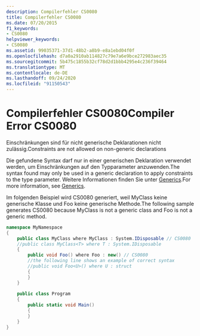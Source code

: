 ```yaml
---
description: Compilerfehler CS0080
title: Compilerfehler CS0080
ms.date: 07/20/2015
f1_keywords:
- CS0080
helpviewer_keywords:
- CS0080
ms.assetid: 99035371-37d1-48b2-a8b9-e8a1ebd04f0f
ms.openlocfilehash: d7a0a2910ab114827c79e7a6e9bce272983aec35
ms.sourcegitcommit: 5b475c1855b32cf78d2d1bbb4295e4c236f39464
ms.translationtype: MT
ms.contentlocale: de-DE
ms.lasthandoff: 09/24/2020
ms.locfileid: "91150543"
---
```

# <a name="compiler-error-cs0080"></a><span data-ttu-id="62767-103">Compilerfehler CS0080</span><span class="sxs-lookup"><span data-stu-id="62767-103">Compiler Error CS0080</span></span>

<span data-ttu-id="62767-104">Einschränkungen sind für nicht generische Deklarationen nicht zulässig.</span><span class="sxs-lookup"><span data-stu-id="62767-104">Constraints are not allowed on non-generic declarations</span></span>  
  
 <span data-ttu-id="62767-105">Die gefundene Syntax darf nur in einer generischen Deklaration verwendet werden, um Einschränkungen auf den Typparameter anzuwenden.</span><span class="sxs-lookup"><span data-stu-id="62767-105">The syntax found may only be used in a generic declaration to apply constraints to the type parameter.</span></span> <span data-ttu-id="62767-106">Weitere Informationen finden Sie unter [Generics](../programming-guide/generics/index.md).</span><span class="sxs-lookup"><span data-stu-id="62767-106">For more information, see [Generics](../programming-guide/generics/index.md).</span></span>  
  
 <span data-ttu-id="62767-107">Im folgenden Beispiel wird CS0080 generiert, weil MyClass keine generische Klasse und Foo keine generische Methode.</span><span class="sxs-lookup"><span data-stu-id="62767-107">The following sample generates CS0080 because MyClass is not a generic class and Foo is not a generic method.</span></span>  
  
```csharp  
namespace MyNamespace  
{  
    public class MyClass where MyClass : System.IDisposable // CS0080    //the following line shows an example of correct syntax  
    //public class MyClass<T> where T : System.IDisposable  
    {  
        public void Foo() where Foo : new() // CS0080  
        //the following line shows an example of correct syntax  
        //public void Foo<U>() where U : struct  
        {  
        }  
    }  
  
    public class Program  
    {  
        public static void Main()  
        {  
        }  
    }  
}  
```
